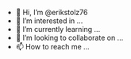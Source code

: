 - 👋 Hi, I’m @erikstolz76
- 👀 I’m interested in ...
- 🌱 I’m currently learning ...
- 💞️ I’m looking to collaborate on ...
- 📫 How to reach me ...

<!---
Erik is a ✨ special ✨ repository because its `README.md` (this file) appears on your GitHub profile.
You can click the Preview link to take a look at your changes.
--->
